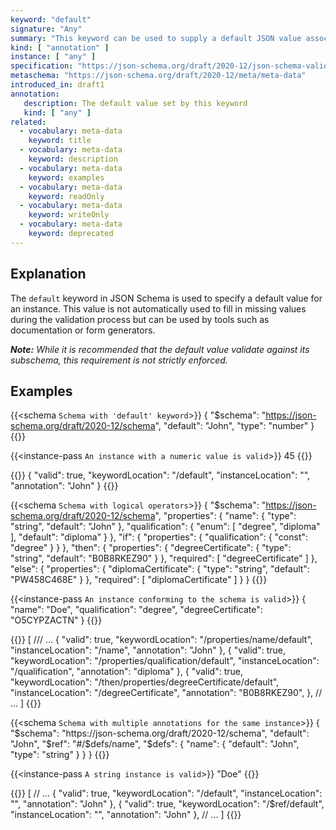 ```yaml
---
keyword: "default"
signature: "Any"
summary: "This keyword can be used to supply a default JSON value associated with a particular schema."
kind: [ "annotation" ]
instance: [ "any" ]
specification: "https://json-schema.org/draft/2020-12/json-schema-validation.html#section-9.2"
metaschema: "https://json-schema.org/draft/2020-12/meta/meta-data"
introduced_in: draft1
annotation:
   description: The default value set by this keyword
   kind: [ "any" ]
related:
  - vocabulary: meta-data
    keyword: title
  - vocabulary: meta-data
    keyword: description
  - vocabulary: meta-data
    keyword: examples
  - vocabulary: meta-data
    keyword: readOnly
  - vocabulary: meta-data
    keyword: writeOnly
  - vocabulary: meta-data
    keyword: deprecated
---
```


## Explanation

The `default` keyword in JSON Schema is used to specify a default value for an instance. This value is not automatically used to fill in missing values during the validation process but can be used by tools such as documentation or form generators.

_**Note:** While it is recommended that the default value validate against its subschema, this requirement is not strictly enforced._

## Examples

{{<schema `Schema with 'default' keyword`>}}
{
  "$schema": "https://json-schema.org/draft/2020-12/schema",
  "default": "John",
  "type": "number"
}
{{</schema>}}

{{<instance-pass `An instance with a numeric value is valid`>}}
45
{{</instance-pass>}}

{{<instance-annotation>}}
{
  "valid": true,
  "keywordLocation": "/default",
  "instanceLocation": "",
  "annotation": "John"
}
{{</instance-annotation>}}

{{<schema `Schema with logical operators`>}}
{
  "$schema": "https://json-schema.org/draft/2020-12/schema",
  "properties": {
    "name": { "type": "string", "default": "John" },
    "qualification": {
      "enum": [ "degree", "diploma" ],
      "default": "diploma"
    }
  },
  "if": {
    "properties": {
      "qualification": { "const": "degree" }
    }
  },
  "then": {
    "properties": {
      "degreeCertificate": {
        "type": "string",
        "default": "B0B8RKEZ90"
      }
    },
    "required": [ "degreeCertificate" ]
  },
  "else": {
    "properties": {
      "diplomaCertificate": {
        "type": "string",
        "default": "PW458C468E"
      }
    },
    "required": [ "diplomaCertificate" ]
  }
}
{{</schema>}}

{{<instance-pass `An instance conforming to the schema is valid`>}}
{
  "name": "Doe",
  "qualification": "degree",
  "degreeCertificate": "O5CYPZACTN"
}
{{</instance-pass>}}

{{<instance-annotation>}}
[
  /// ...
  {
    "valid": true,
    "keywordLocation": "/properties/name/default",
    "instanceLocation": "/name",
    "annotation": "John"
  },
  {
    "valid": true,
    "keywordLocation": "/properties/qualification/default",
    "instanceLocation": "/qualification",
    "annotation": "diploma"
  },
  {
    "valid": true,
    "keywordLocation": "/then/properties/degreeCertificate/default",
    "instanceLocation": "/degreeCertificate",
    "annotation": "B0B8RKEZ90",
  },
  // ...
]
{{</instance-annotation>}}

{{<schema `Schema with multiple annotations for the same instance`>}}
{
  "$schema": "https://json-schema.org/draft/2020-12/schema",
  "default": "John",
  "$ref": "#/$defs/name",
  "$defs": {
    "name": {
      "default": "John",
      "type": "string"
    }
  }
}
{{</schema>}}

{{<instance-pass `A string instance is valid`>}}
"Doe"
{{</instance-pass>}}

{{<instance-annotation>}}
[
  // ...
  {
    "valid": true,
    "keywordLocation": "/default",
    "instanceLocation": "",
    "annotation": "John"
  },
  {
    "valid": true,
    "keywordLocation": "/$ref/default",
    "instanceLocation": "",
    "annotation": "John"
  },
  // ...
]
{{</instance-annotation>}}
